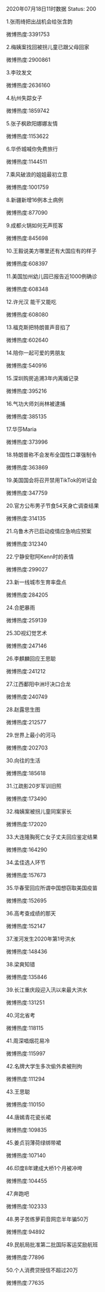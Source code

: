 2020年07月18日11时数据
Status: 200

1.张雨绮把出战机会给张含韵

微博热度:3391753

2.梅姨案找回被拐儿童已跟父母回家

微博热度:2900861

3.李玟发文

微博热度:2636160

4.杭州失踪女子

微博热度:1859742

5.张子枫欧阳娜娜友情

微博热度:1153622

6.华侨城喊你免费旅行

微博热度:1144511

7.乘风破浪的姐姐最初立意

微博热度:1001759

8.新疆新增16例本土病例

微博热度:877090

9.成都火锅如何无声揽客

微博热度:845698

10.王毅说美方哪里还有大国应有的样子

微博热度:608397

11.美国加州幼儿园已报告近1000例确诊

微博热度:608348

12.许光汉 能干又能吃

微博热度:608080

13.福克斯把特朗普声音掐了

微博热度:602640

14.陪你一起可爱的男朋友

微博热度:540916

15.深圳购房追溯3年内离婚记录

微博热度:395216

16.气功大师刘尚林被逮捕

微博热度:385135

17.华莎Maria

微博热度:373996

18.特朗普称不会发布全国性口罩强制令

微博热度:363869

19.美国国会将召开禁用TikTok的听证会

微博热度:347759

20.官方公布男子节食54天身亡调查结果

微博热度:314135

21.乌鲁木齐已启动疫情应急响应预案

微博热度:312340

22.宁静安慰阿Kenn时的表情

微博热度:299027

23.新一线城市生育率盘点

微博热度:284205

24.合肥暴雨

微博热度:259139

25.3D视幻觉艺术

微博热度:247146

26.李麒麟回应王思聪

微博热度:241212

27.江西鄱阳中洲圩决口合龙

微博热度:240749

28.赵露思生图

微博热度:212577

29.世界上最小的河马

微博热度:202703

30.向往的生活

微博热度:185618

31.江疏影20岁军训旧照

微博热度:173490

32.梅姨案被拐儿童同案家长

微博热度:172020

33.大连隆胸死亡女子丈夫回应鉴定结果

微博热度:164290

34.孟佳选人环节

微博热度:157673

35.华春莹回应所谓中国想窃取美国疫苗

微博热度:152695

36.高考查成绩的那天

微博热度:152147

37.淮河发生2020年第1号洪水

微博热度:148436

38.梁爽知错

微博热度:135846

39.长江重庆段迎入汛以来最大洪水

微博热度:131251

40.河北省考

微博热度:118115

41.周深唱烟花易冷

微博热度:115997

42.名牌大学生多次偷外卖被刑拘

微博热度:111294

43.王思聪

微博热度:110150

44.唐嫣青花瓷长裙

微博热度:109835

45.姜贞羽薄荷绿绑带裙

微博热度:107140

46.印度8年建成大桥1个月被冲垮

微博热度:104455

47.奔跑吧

微博热度:102333

48.男子苦练萝莉音网恋半年骗50万

微博热度:94892

49.民航局批准第二批国际客运奖励航班

微博热度:77896

50.个人消费贷授信不超过20万

微博热度:77635

